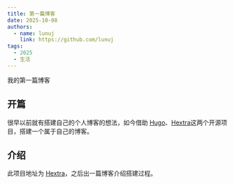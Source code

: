 ```yaml
---
title: 第一篇博客
date: 2025-10-08
authors:
  - name: lunuj
    link: https://github.com/lunuj
tags:
  - 2025
  - 生活
---
```


我的第一篇博客
<!--more-->

## 开篇

很早以前就有搭建自己的个人博客的想法，如今借助 [Hugo](https://gohugo.io/)、[Hextra](https://imfing.github.io/hextra/)这两个开源项目，搭建一个属于自己的博客。

## 介绍

此项目地址为 [Hextra](https://github.com/lunuj/hextra)，之后出一篇博客介绍搭建过程。
